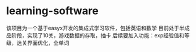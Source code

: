 # learning-software
该项目为一个基于easyx开发的集成式学习软件，包括英语和数学
目前处于半成品阶段，实现了10关，游戏数据的存取，抽卡
后续要加入功能：exp经验值和等级，选关界面优化，全单词
